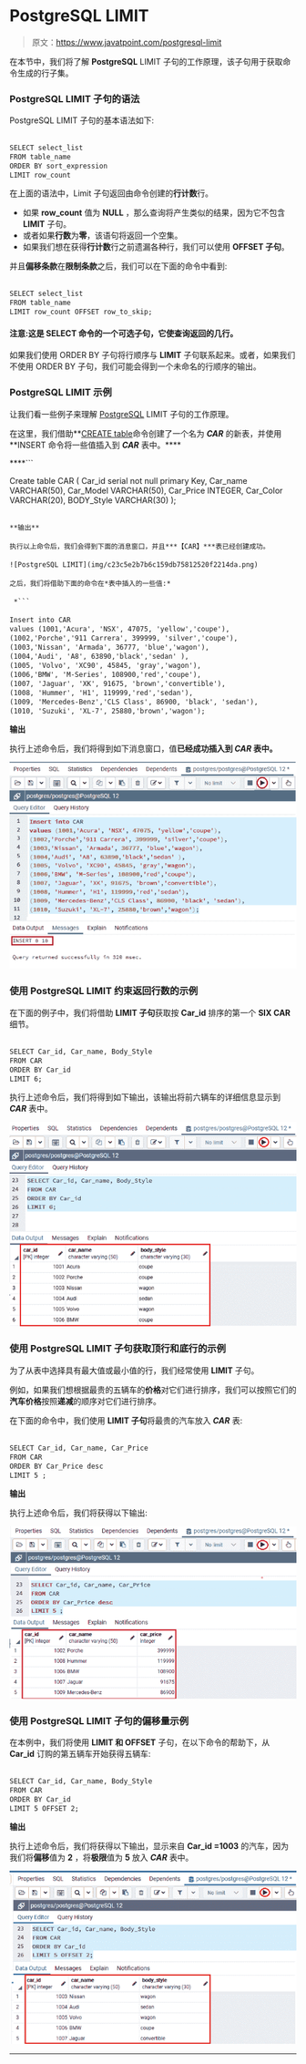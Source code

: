 # PostgreSQL LIMIT

> 原文：<https://www.javatpoint.com/postgresql-limit>

在本节中，我们将了解 **PostgreSQL** LIMIT 子句的工作原理，该子句用于获取命令生成的行子集。

### PostgreSQL LIMIT 子句的语法

PostgreSQL LIMIT 子句的基本语法如下:

```

SELECT select_list 
FROM table_name
ORDER BY sort_expression
LIMIT row_count

```

在上面的语法中，Limit 子句返回由命令创建的**行计数**行。

*   如果 **row_count** 值为 **NULL** ，那么查询将产生类似的结果，因为它不包含 **LIMIT** 子句。
*   或者如果**行数**为**零**，该语句将返回一个空集。
*   如果我们想在获得**行计数**行之前遗漏各种行，我们可以使用 **OFFSET 子句**。

并且**偏移条款**在**限制条款**之后，我们可以在下面的命令中看到:

```

SELECT select_list
FROM table_name
LIMIT row_count OFFSET row_to_skip;

```

#### 注意:这是 SELECT 命令的一个可选子句，它使查询返回的几行。

如果我们使用 ORDER BY 子句将行顺序与 **LIMIT** 子句联系起来。或者，如果我们不使用 ORDER BY 子句，我们可能会得到一个未命名的行顺序的输出。

### PostgreSQL LIMIT 示例

让我们看一些例子来理解 [PostgreSQL](https://www.javatpoint.com/postgresql-tutorial) LIMIT 子句的工作原理。

在这里，我们借助**[CREATE table](https://www.javatpoint.com/postgresql-create-table)命令创建了一个名为 ***CAR*** 的新表，并使用**INSERT 命令将一些值插入到 ***CAR*** 表中。****

 ****```

Create table CAR
(
	Car_id serial not null primary Key,
	Car_name VARCHAR(50), 
	Car_Model VARCHAR(50),
	Car_Price INTEGER,
	Car_Color VARCHAR(20),
	BODY_Style VARCHAR(30)
);

```

**输出**

执行以上命令后，我们会得到下面的消息窗口，并且***【CAR】***表已经创建成功。

![PostgreSQL LIMIT](img/c23c5e2b7b6c159db75812520f2214da.png)

之后，我们将借助下面的命令在*表中插入的一些值:*

 *```

Insert into CAR 
values (1001,'Acura', 'NSX', 47075, 'yellow','coupe'),
(1002,'Porche','911 Carrera', 399999, 'silver','coupe'),
(1003,'Nissan', 'Armada', 36777, 'blue','wagon'),
(1004,'Audi', 'A8', 63890,'black','sedan' ),
(1005, 'Volvo', 'XC90', 45845, 'gray','wagon'),
(1006,'BMW', 'M-Series', 108900,'red','coupe'),
(1007, 'Jaguar', 'XK', 91675, 'brown','convertible'),
(1008, 'Hummer', 'H1', 119999,'red','sedan'),
(1009, 'Mercedes-Benz','CLS Class', 86900, 'black', 'sedan'),
(1010, 'Suzuki', 'XL-7', 25880,'brown','wagon');

```

**输出**

执行上述命令后，我们将得到如下消息窗口，值**已经成功插入到 ***CAR*** 表中。**

![PostgreSQL LIMIT](img/46bae221033bf2ef9cbdd417934c3c11.png)

### 使用 PostgreSQL LIMIT 约束返回行数的示例

在下面的例子中，我们将借助 **LIMIT 子句**获取按 **Car_id** 排序的第一个 **SIX CAR** 细节。

```

SELECT Car_id, Car_name, Body_Style
FROM CAR
ORDER BY Car_id
LIMIT 6;

```

执行上述命令后，我们将得到如下输出，该输出将前六辆车的详细信息显示到 ***CAR*** 表中。

![PostgreSQL LIMIT](img/c131472606e5335450365322058c3160.png)

### 使用 PostgreSQL LIMIT 子句获取顶行和底行的示例

为了从表中选择具有最大值或最小值的行，我们经常使用 **LIMIT** 子句。

例如，如果我们想根据最贵的五辆车的**价格**对它们进行排序，我们可以按照它们的**汽车价格**按照**递减**的顺序对它们进行排序。

在下面的命令中，我们使用 **LIMIT 子句**将最贵的汽车放入 ***CAR*** 表:

```

SELECT Car_id, Car_name, Car_Price
FROM CAR
ORDER BY Car_Price desc
LIMIT 5 ;

```

**输出**

执行上述命令后，我们将获得以下输出:

![PostgreSQL LIMIT](img/d6b0a771254b50c68b6bd816f03ec1b5.png)

### 使用 PostgreSQL LIMIT 子句的偏移量示例

在本例中，我们将使用 **LIMIT 和 OFFSET** 子句，在以下命令的帮助下，从 **Car_id** 订购的第五辆车开始获得五辆车:

```

SELECT Car_id, Car_name, Body_Style
FROM CAR
ORDER BY Car_id
LIMIT 5 OFFSET 2;

```

**输出**

执行上述命令后，我们将获得以下输出，显示来自 **Car_id =1003** 的汽车，因为我们将**偏移**值为 **2** ，将**极限**值为 **5** 放入 ***CAR*** 表中。

![PostgreSQL LIMIT](img/0e19fca1051b18dda30540258bc4ec95.png)

* * ******